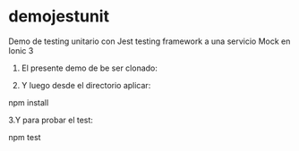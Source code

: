# demojestunit
Demo de testing unitario con Jest testing framework a una servicio Mock en Ionic 3

1. El presente demo de be ser clonado:


2. Y luego desde el directorio aplicar:

npm install

3.Y para probar el test:

npm test
